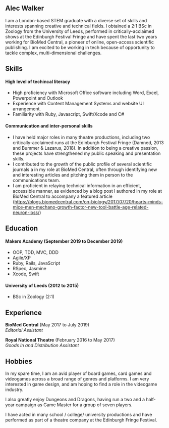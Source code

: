 ## Alec Walker

I am a London-based STEM graduate with a diverse set of skills and interests spanning creative and technical fields. I obtained a 2:1 BSc in Zoology from the University of Leeds, performed in critically-acclaimed shows at the Edinburgh Festival Fringe and have spent the last two years working for BioMed Central, a pioneer of online, open-access scientific publishing. I am excited to be working in tech because of opportunity to tackle complex, multi-dimensional challenges.

## Skills

#### High level of techincal literacy

- High proficiency with Microsoft Office software including Word, Excel, Powerpoint and Outlook
- Experience with Content Management Systems and website UI arrangement.
- Familiarity with Ruby, Javascript, Swift/Xcode and C#

#### Communication and inter-personal skills

- I have held major roles in many theatre productions, including two critically-acclaimed runs at the Edinburgh Festival Fringe (Damned, 2013 and Bummer & Lazarus, 2018). In addition to being a creative passion, these projects have strengthened my public speaking and presentation skills.
- I contributed to the growth of the public profile of several scientific journals a in my role at BioMed Central, often through identifying new and interesting articles and pitching them in person to the communications team.
- I am proficient in relaying technical information in an efficient, accessible manner, as evidenced by a blog post I authored in my role at BioMed Central to accompany a featured article (https://blogs.biomedcentral.com/on-biology/2017/07/20/hearts-minds-mice-men-mechano-growth-factor-new-tool-battle-age-related-neuron-loss/)

## Education

#### Makers Academy (September 2019 to December 2019)

- OOP, TDD, MVC, DDD
- Agile/XP
- Ruby, Rails, JavaScript
- RSpec, Jasmine
- Xcode, Swift

#### University of Leeds (2012 to 2015)

- BSc in Zoology (2:1)

## Experience

**BioMed Central** (May 2017 to July 2019)    
*Editorial Assistant*

**Royal National Theatre** (February 2016 to May 2017)   
*Goods In and Distribution Assistant*

## Hobbies

In my spare time, I am an avid player of board games, card games and videogames across a broad range of genres and platforms. I am very interested in game design, and am hoping to find a role in the videogame industry.

I also greatly enjoy Dungeons and Dragons, having run a two and a half-year campaign as Game Master for a group of seven players.

I have acted in many school / college/ university productions and have performed as part of a theatre company at the Edinburgh Fringe Festival.
